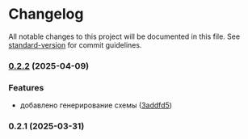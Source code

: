 # Changelog

All notable changes to this project will be documented in this file. See [standard-version](https://github.com/conventional-changelog/standard-version) for commit guidelines.

### [0.2.2](https://github.com/Infomaximum/integration-debugger-vscode/compare/v0.2.1...v0.2.2) (2025-04-09)


### Features

* добавлено генерирование схемы ([3addfd5](https://github.com/Infomaximum/integration-debugger-vscode/commit/3addfd5447dae45869511a6da9420ebf85638390))

### 0.2.1 (2025-03-31)
